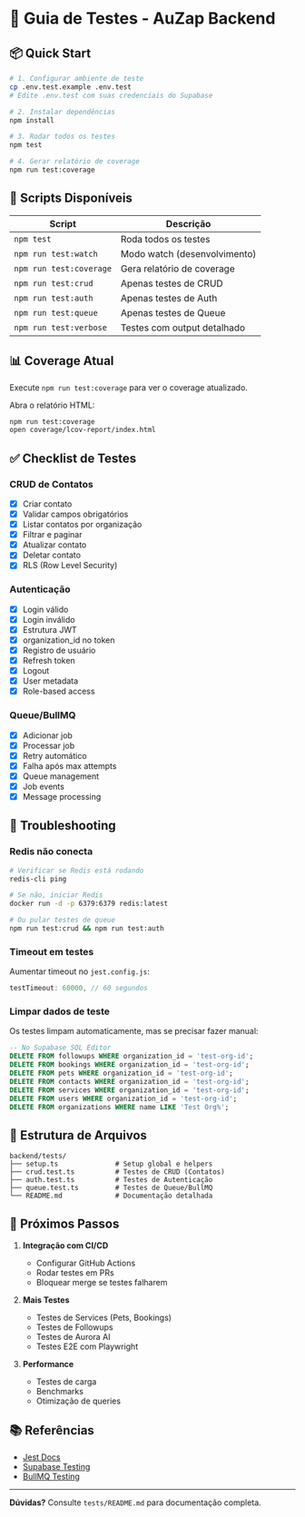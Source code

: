 # 🧪 Guia de Testes - AuZap Backend

## 📦 Quick Start

```bash
# 1. Configurar ambiente de teste
cp .env.test.example .env.test
# Edite .env.test com suas credenciais do Supabase

# 2. Instalar dependências
npm install

# 3. Rodar todos os testes
npm test

# 4. Gerar relatório de coverage
npm run test:coverage
```

## 🎯 Scripts Disponíveis

| Script | Descrição |
|--------|-----------|
| `npm test` | Roda todos os testes |
| `npm run test:watch` | Modo watch (desenvolvimento) |
| `npm run test:coverage` | Gera relatório de coverage |
| `npm run test:crud` | Apenas testes de CRUD |
| `npm run test:auth` | Apenas testes de Auth |
| `npm run test:queue` | Apenas testes de Queue |
| `npm run test:verbose` | Testes com output detalhado |

## 📊 Coverage Atual

Execute `npm run test:coverage` para ver o coverage atualizado.

Abra o relatório HTML:
```bash
npm run test:coverage
open coverage/lcov-report/index.html
```

## ✅ Checklist de Testes

### CRUD de Contatos
- [x] Criar contato
- [x] Validar campos obrigatórios
- [x] Listar contatos por organização
- [x] Filtrar e paginar
- [x] Atualizar contato
- [x] Deletar contato
- [x] RLS (Row Level Security)

### Autenticação
- [x] Login válido
- [x] Login inválido
- [x] Estrutura JWT
- [x] organization_id no token
- [x] Registro de usuário
- [x] Refresh token
- [x] Logout
- [x] User metadata
- [x] Role-based access

### Queue/BullMQ
- [x] Adicionar job
- [x] Processar job
- [x] Retry automático
- [x] Falha após max attempts
- [x] Queue management
- [x] Job events
- [x] Message processing

## 🔧 Troubleshooting

### Redis não conecta
```bash
# Verificar se Redis está rodando
redis-cli ping

# Se não, iniciar Redis
docker run -d -p 6379:6379 redis:latest

# Ou pular testes de queue
npm run test:crud && npm run test:auth
```

### Timeout em testes
Aumentar timeout no `jest.config.js`:
```javascript
testTimeout: 60000, // 60 segundos
```

### Limpar dados de teste
Os testes limpam automaticamente, mas se precisar fazer manual:
```sql
-- No Supabase SQL Editor
DELETE FROM followups WHERE organization_id = 'test-org-id';
DELETE FROM bookings WHERE organization_id = 'test-org-id';
DELETE FROM pets WHERE organization_id = 'test-org-id';
DELETE FROM contacts WHERE organization_id = 'test-org-id';
DELETE FROM services WHERE organization_id = 'test-org-id';
DELETE FROM users WHERE organization_id = 'test-org-id';
DELETE FROM organizations WHERE name LIKE 'Test Org%';
```

## 📝 Estrutura de Arquivos

```
backend/tests/
├── setup.ts              # Setup global e helpers
├── crud.test.ts          # Testes de CRUD (Contatos)
├── auth.test.ts          # Testes de Autenticação
├── queue.test.ts         # Testes de Queue/BullMQ
└── README.md             # Documentação detalhada
```

## 🚀 Próximos Passos

1. **Integração com CI/CD**
   - Configurar GitHub Actions
   - Rodar testes em PRs
   - Bloquear merge se testes falharem

2. **Mais Testes**
   - Testes de Services (Pets, Bookings)
   - Testes de Followups
   - Testes de Aurora AI
   - Testes E2E com Playwright

3. **Performance**
   - Testes de carga
   - Benchmarks
   - Otimização de queries

## 📚 Referências

- [Jest Docs](https://jestjs.io/)
- [Supabase Testing](https://supabase.com/docs/guides/testing)
- [BullMQ Testing](https://docs.bullmq.io/guide/testing)

---

**Dúvidas?** Consulte `tests/README.md` para documentação completa.
